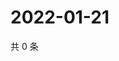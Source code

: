 # 2022-01-21

共 0 条

<!-- BEGIN WEIBO -->
<!-- 最后更新时间 Fri Jan 21 2022 02:17:06 GMT+0800 (China Standard Time) -->

<!-- END WEIBO -->

